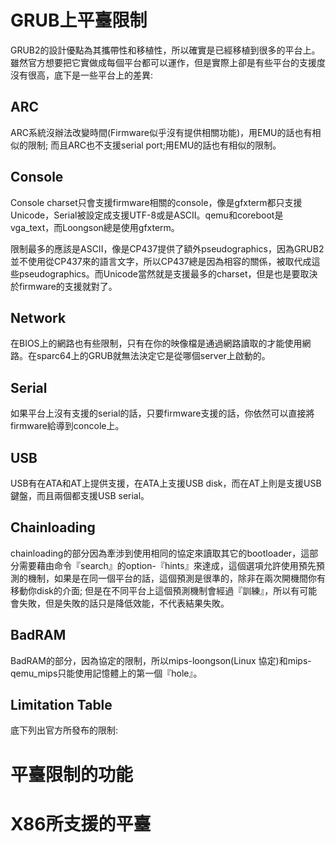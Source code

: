 # GRUB上平臺限制
GRUB2的設計優點為其攜帶性和移植性，所以確實是已經移植到很多的平台上。雖然官方想要把它實做成每個平台都可以運作，但是實際上卻是有些平台的支援度沒有很高，底下是一些平台上的差異:

## ARC
ARC系統沒辦法改變時間(Firmware似乎沒有提供相關功能)，用EMU的話也有相似的限制; 而且ARC也不支援serial port;用EMU的話也有相似的限制。 

## Console
Console charset只會支援firmware相關的console，像是gfxterm都只支援Unicode，Serial被設定成支援UTF-8或是ASCII。qemu和coreboot是vga_text，而Loongson總是使用gfxterm。

限制最多的應該是ASCII，像是CP437提供了額外pseudographics，因為GRUB2並不使用從CP437來的語言文字，所以CP437總是因為相容的關係，被取代成這些pseudographics。而Unicode當然就是支援最多的charset，但是也是要取決於firmware的支援就對了。

## Network
在BIOS上的網路也有些限制，只有在你的映像檔是通過網路讀取的才能使用網路。在sparc64上的GRUB就無法決定它是從哪個server上啟動的。

## Serial
如果平台上沒有支援的serial的話，只要firmware支援的話，你依然可以直接將firmware給導到concole上。

## USB
USB有在ATA和AT上提供支援，在ATA上支援USB disk，而在AT上則是支援USB鍵盤，而且兩個都支援USB serial。

## Chainloading
chainloading的部分因為牽涉到使用相同的協定來讀取其它的bootloader，這部分需要藉由命令『search』的option-『hints』來達成，這個選項允許使用預先預測的機制，如果是在同一個平台的話，這個預測是很準的，除非在兩次開機間你有移動你disk的介面; 但是在不同平台上這個預測機制會經過『訓練』，所以有可能會失敗，但是失敗的話只是降低效能，不代表結果失敗。

## BadRAM
BadRAM的部分，因為協定的限制，所以mips-loongson(Linux 協定)和mips-qemu_mips只能使用記憶體上的第一個『hole』。


## Limitation Table
底下列出官方所發布的限制:



# 平臺限制的功能


# X86所支援的平臺
